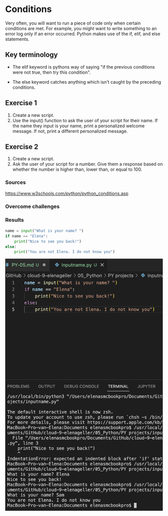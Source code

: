 # Conditions
 
 Very often, you will want to run a piece of code only when certain conditions are met. For example, you might want to write something to an error log only if an error occurred.
Python makes use of the if, elif, and else statements.

## Key terminology

* The elif keyword is pythons way of saying "if the previous conditions were not true, then try this condition".

* The else keyword catches anything which isn't caught by the preceding conditions.

## Exercise 1

1. Create a new script.
2. Use the input() function to ask the user of your script for their name. If the name they input is your name, print a personalized welcome message. If not, print a different personalized message.

## Exercise 2

1. Create a new script.
2. Ask the user of your script for a number. Give them a response based on whether the number is higher than, lower than, or equal to 100.

### Sources

https://www.w3schools.com/python/python_conditions.asp

### Overcome challenges

### Results

``` python
name = input("What is your name? ")
if name == "Elena":
    print("Nice to see you back!")
else:
    print("You are not Elena. I do not know you") 
```

![Screenshot](https://github.com/Techgrounds-Cloud-9/cloud-9-elenageller/blob/main/00_includes/Python/PY-05-01.png)

